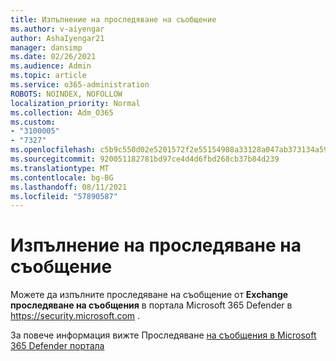 ```yaml
---
title: Изпълнение на проследяване на съобщение
ms.author: v-aiyengar
author: AshaIyengar21
manager: dansimp
ms.date: 02/26/2021
ms.audience: Admin
ms.topic: article
ms.service: o365-administration
ROBOTS: NOINDEX, NOFOLLOW
localization_priority: Normal
ms.collection: Adm_O365
ms.custom:
- "3100005"
- "7327"
ms.openlocfilehash: c5b9c550d02e5201572f2e55154988a33128a047ab373134a59188f6ab59820b
ms.sourcegitcommit: 920051182781bd97ce4d4d6fbd268cb37b84d239
ms.translationtype: MT
ms.contentlocale: bg-BG
ms.lasthandoff: 08/11/2021
ms.locfileid: "57890587"
---
```

# <a name="run-a-message-trace"></a>Изпълнение на проследяване на съобщение

Можете да изпълните проследяване на съобщение от **Exchange проследяване на съобщения** в портала Microsoft 365 Defender в <https://security.microsoft.com> .

За повече информация вижте Проследяване [на съобщения в Microsoft 365 Defender портала](https://docs.microsoft.com/microsoft-365/security/office-365-security/message-trace-scc)
